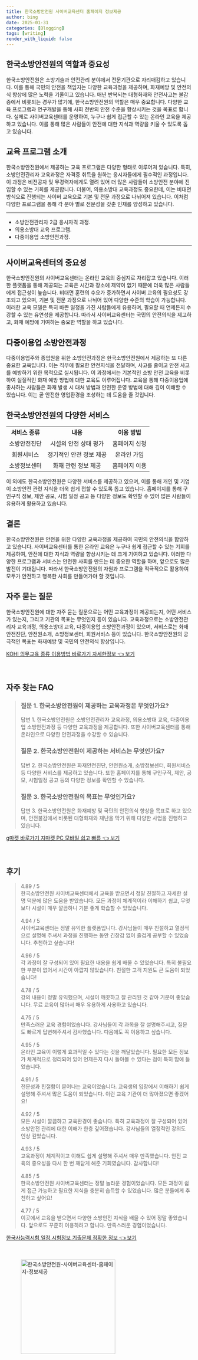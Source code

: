 ```yaml
---
title: 한국소방안전원 사이버교육센터 홈페이지 정보제공
author: bing
date: 2025-01-31
categories: [Blogging]
tags: [writing]
render_with_liquid: false
---
```



<h2 id='한국소방안전원의 역할과 중요성'>한국소방안전원의 역할과 중요성</h2>

<p>한국소방안전원은 소방기술과 안전관리 분야에서 전문기관으로 자리매김하고 있습니다. 이를 통해 국민의 안전을 책임지는 다양한 교육과정을 제공하며, 화재예방 및 안전의식 향상에 많은 노력을 기울이고 있습니다. 매년 반복되는 대형화재와 안전사고는 불감증에서 비롯되는 경우가 많기에, 한국소방안전원의 역할은 매우 중요합니다. 다양한 교육 프로그램과 연구개발을 통해 사회 전반의 안전 수준을 향상시키는 것을 목표로 합니다. 실제로 사이버교육센터를 운영하여, 누구나 쉽게 접근할 수 있는 온라인 교육을 제공하고 있습니다. 이를 통해 많은 사람들이 안전에 대한 지식과 역량을 키울 수 있도록 돕고 있습니다.</p>

<h2 id='교육 프로그램 소개'>교육 프로그램 소개</h2>

<p>한국소방안전원에서 제공하는 교육 프로그램은 다양한 형태로 이루어져 있습니다. 특히, 소방안전관리자 교육과정은 자격증 취득을 원하는 응시자들에게 필수적인 과정입니다. 이 과정은 비전공자 및 무경력자에게도 열려 있어 더 많은 사람들이 소방안전 분야에 진입할 수 있는 기회를 제공합니다. 더불어, 의용소방대 교육과정도 중요한데, 이는 비대면 방식으로 진행되는 사이버 교육으로 기본 및 전문 과정으로 나뉘어져 있습니다. 이처럼 다양한 프로그램을 통해 각 분야 별로 전문성을 갖춘 인재를 양성하고 있습니다.</p>

<hr />

<ul>
    <li>소방안전관리자 2급 응시자격 과정.</li>
    <li>의용소방대 교육 프로그램.</li>
    <li>다중이용업 소방안전과정.</li>
</ul>

<hr />

<h2 id='사이버교육센터의 중요성'>사이버교육센터의 중요성</h2>

<p>한국소방안전원의 사이버교육센터는 온라인 교육의 중심지로 자리잡고 있습니다. 이러한 플랫폼을 통해 제공되는 교육은 시간과 장소에 제약이 없기 때문에 더욱 많은 사람들에게 접근성이 높습니다. 비대면 훈련의 수요가 증가하면서 사이버 교육의 필요성도 강조되고 있으며, 기본 및 전문 과정으로 나뉘어 있어 다양한 수준의 학습이 가능합니다. 이러한 교육 모델은 특히 바쁜 일정을 가진 사람들에게 유용하며, 필요할 때 언제든지 수강할 수 있는 유연성을 제공합니다. 따라서 사이버교육센터는 국민의 안전의식을 제고하고, 화재 예방에 기여하는 중요한 역할을 하고 있습니다.</p>

<h2 id='다중이용업 소방안전과정'>다중이용업 소방안전과정</h2>

<p>다중이용업주와 종업원을 위한 소방안전과정은 한국소방안전원에서 제공하는 또 다른 중요한 교육입니다. 이는 직무에 필요한 안전지식을 전달하며, 사고를 줄이고 안전 사고를 예방하기 위한 목적으로 실시됩니다. 이 과정에서는 기본적인 소방 안전 교육을 비롯하여 실질적인 화재 예방 방법에 대한 교육도 이루어집니다. 교육을 통해 다중이용업에 종사하는 사람들은 화재 발생 시 대처 방법과 안전한 운영 방법에 대해 깊이 이해할 수 있습니다. 이는 곧 안전한 영업환경을 조성하는 데 도움을 줄 것입니다.</p>

<h2 id='한국소방안전원의 다양한 서비스'>한국소방안전원의 다양한 서비스</h2>

<table>
    <tr>
        <td style="text-align: center; height: 17px;"><b>서비스 종류</b></td>
        <td style="text-align: center; height: 17px;"><b>내용</b></td>
        <td style="text-align: center; height: 17px;"><b>이용 방법</b></td>
    </tr>
    <tr>
        <td style="text-align: center; height: 17px;">소방안전진단</td>
        <td style="text-align: center; height: 17px;">시설의 안전 상태 평가</td>
        <td style="text-align: center; height: 17px;">홈페이지 신청</td>
    </tr>
    <tr>
        <td style="text-align: center; height: 17px;">회원서비스</td>
        <td style="text-align: center; height: 17px;">정기적인 안전 정보 제공</td>
        <td style="text-align: center; height: 17px;">온라인 가입</td>
    </tr>
    <tr>
        <td style="text-align: center; height: 17px;">소방정보센터</td>
        <td style="text-align: center; height: 17px;">화재 관련 정보 제공</td>
        <td style="text-align: center; height: 17px;">홈페이지 이용</td>
    </tr>
</table>

<p>이 외에도 한국소방안전원은 다양한 서비스를 제공하고 있으며, 이를 통해 개인 및 기업이 소방안전 관련 지식을 더욱 쉽게 접할 수 있도록 돕고 있습니다. 홈페이지를 통해 구인구직 정보, 제안 공모, 시험 일정 공고 등 다양한 정보도 확인할 수 있어 많은 사람들이 유용하게 활용하고 있습니다.</p>

<h2 id='결론'>결론</h2>

<p>한국소방안전원은 안전을 위한 다양한 교육과정을 제공하여 국민의 안전의식을 함양하고 있습니다. 사이버교육센터를 통한 온라인 교육은 누구나 쉽게 접근할 수 있는 기회를 제공하여, 안전에 대한 지식과 역량을 향상시키는 데 크게 기여하고 있습니다. 이러한 다양한 프로그램과 서비스는 안전한 사회를 만드는 데 중요한 역할을 하며, 앞으로도 많은 발전이 기대됩니다. 따라서 한국소방안전원의 자원과 프로그램을 적극적으로 활용하여 모두가 안전하고 행복한 사회를 만들어가야 할 것입니다.</p>

<h2 id='자주 묻는 질문'>자주 묻는 질문</h2>

<p>한국소방안전원에 대한 자주 묻는 질문으로는 어떤 교육과정이 제공되는지, 어떤 서비스가 있는지, 그리고 기관의 목표는 무엇인지 등이 있습니다. 교육과정으로는 소방안전관리자 교육과정, 의용소방대 교육, 다중이용업 소방안전과정이 있으며, 서비스로는 화재안전진단, 안전원소개, 소방정보센터, 회원서비스 등이 있습니다. 한국소방안전원의 궁극적인 목표는 화재예방 및 국민의 안전의식 향상입니다.</p>


<p><a class="click-button" title="KOHI 의무교육 종류 이용방법 바로가기 자세한정보" href="https://greenforu.github.io/posts/KOHI-%EC%9D%98%EB%AC%B4%EA%B5%90%EC%9C%A1-%EC%A2%85%EB%A5%98-%EC%9D%B4%EC%9A%A9%EB%B0%A9%EB%B2%95-%EB%B0%94%EB%A1%9C%EA%B0%80%EA%B8%B0-%EC%9E%90%EC%84%B8%ED%95%9C%EC%A0%95%EB%B3%B4/" rel="dofollow">KOHI 의무교육 종류 이용방법 바로가기 자세한정보 👈 보기</a></p><br>
<h2 id='자주_찾는_FAQ'>자주 찾는 FAQ</h2>
<div itemscope="" itemtype="https://schema.org/FAQPage"> 
<blockquote> 
<div itemscope="" itemprop="mainEntity" itemtype="https://schema.org/Question"> 
<h3 itemprop="name">질문 1. 한국소방안전원이 제공하는 교육과정은 무엇인가요?</h3> 
<div itemscope="" itemprop="acceptedAnswer" itemtype="https://schema.org/Answer"> 
<span itemprop="text"> 
<p>답변 1. 한국소방안전원은 소방안전관리자 교육과정, 의용소방대 교육, 다중이용업 소방안전과정 등 다양한 교육과정을 제공합니다. 또한 사이버교육센터를 통해 온라인으로 다양한 안전과정을 수강할 수 있습니다.</p> 
</span> 
</div> 
</div> 

<div itemscope="" itemprop="mainEntity" itemtype="https://schema.org/Question"> 
<h3 itemprop="name">질문 2. 한국소방안전원이 제공하는 서비스는 무엇인가요?</h3> 
<div itemscope="" itemprop="acceptedAnswer" itemtype="https://schema.org/Answer"> 
<span itemprop="text"> 
<p>답변 2. 한국소방안전원은 화재안전진단, 안전원소개, 소방정보센터, 회원서비스 등 다양한 서비스를 제공하고 있습니다. 또한 홈페이지를 통해 구인구직, 제안, 공모, 시험일정 공고 등의 다양한 정보를 확인할 수 있습니다.</p> 
</span> 
</div> 
</div> 

<div itemscope="" itemprop="mainEntity" itemtype="https://schema.org/Question"> 
<h3 itemprop="name">질문 3. 한국소방안전원의 목표는 무엇인가요?</h3> 
<div itemscope="" itemprop="acceptedAnswer" itemtype="https://schema.org/Answer"> 
<span itemprop="text"> 
<p>답변 3. 한국소방안전원은 화재예방 및 국민의 안전의식 향상을 목표로 하고 있으며, 안전불감에서 비롯된 대형화재와 재난을 막기 위해 다양한 사업을 진행하고 있습니다.</p> 
</span> 
</div> 
</div> 
</blockquote> 
</div>
<p><a class="click-button" title="g마켓 바로가기 지마켓 PC 모바일 쉽고 빠름" href="https://greenforu.github.io/posts/g%EB%A7%88%EC%BC%93-%EB%B0%94%EB%A1%9C%EA%B0%80%EA%B8%B0-%EC%A7%80%EB%A7%88%EC%BC%93-PC-%EB%AA%A8%EB%B0%94%EC%9D%BC-%EC%89%BD%EA%B3%A0-%EB%B9%A0%EB%A6%84/" rel="dofollow">g마켓 바로가기 지마켓 PC 모바일 쉽고 빠름 👈 보기</a></p><br>
<h2 id='후기'>후기</h2>
<div itemscope itemtype="https://schema.org/Product">
  <blockquote>
  <div itemprop="review" itemscope itemtype="https://schema.org/Review">
      <div itemprop="reviewRating" itemscope itemtype="https://schema.org/Rating"> <span itemprop="ratingValue">4.89</span> / <span itemprop="bestRating">5</span> </div>
      <span itemprop="reviewBody">한국소방안전원 사이버교육센터에서 교육을 받으면서 정말 친절하고 자세한 설명 덕분에 많은 도움을 받았습니다. 모든 과정이 체계적이라 이해하기 쉽고, 무엇보다 시설이 매우 깔끔하니 기분 좋게 학습할 수 있었습니다.</span>
  </div>
  <br>
  <div itemprop="review" itemscope itemtype="https://schema.org/Review">
      <div itemprop="reviewRating" itemscope itemtype="https://schema.org/Rating"> <span itemprop="ratingValue">4.94</span> / <span itemprop="bestRating">5</span> </div>
      <span itemprop="reviewBody">사이버교육센터는 정말 유익한 플랫폼입니다. 강사님들이 매우 친절하고 열정적으로 설명해 주셔서 과정을 진행하는 동안 긴장감 없이 즐겁게 공부할 수 있었습니다. 추천하고 싶습니다!</span>
  </div>
  <br>
  <div itemprop="review" itemscope itemtype="https://schema.org/Review">
      <div itemprop="reviewRating" itemscope itemtype="https://schema.org/Rating"> <span itemprop="ratingValue">4.96</span> / <span itemprop="bestRating">5</span> </div>
      <span itemprop="reviewBody">각 과정이 잘 구성되어 있어 필요한 내용을 쉽게 배울 수 있었습니다. 특히 불필요한 부분이 없어서 시간이 아깝지 않았습니다. 친절한 고객 지원도 큰 도움이 되었습니다!</span>
  </div>
  <br>
  <div itemprop="review" itemscope itemtype="https://schema.org/Review">
      <div itemprop="reviewRating" itemscope itemtype="https://schema.org/Rating"> <span itemprop="ratingValue">4.78</span> / <span itemprop="bestRating">5</span> </div>
      <span itemprop="reviewBody">강의 내용이 정말 유익했으며, 시설이 깨끗하고 잘 관리된 것 같아 기분이 좋았습니다. 무료 교육이 많아서 매우 유용하게 사용하고 있습니다.</span>
  </div>
  <br>
  <div itemprop="review" itemscope itemtype="https://schema.org/Review">
      <div itemprop="reviewRating" itemscope itemtype="https://schema.org/Rating"> <span itemprop="ratingValue">4.75</span> / <span itemprop="bestRating">5</span> </div>
      <span itemprop="reviewBody">만족스러운 교육 경험이었습니다. 강사님들이 각 과목을 잘 설명해주시고, 질문도 빠르게 답변해주셔서 감사했습니다. 다음에도 꼭 이용하고 싶습니다.</span>
  </div>
  <br>
  <div itemprop="review" itemscope itemtype="https://schema.org/Review">
      <div itemprop="reviewRating" itemscope itemtype="https://schema.org/Rating"> <span itemprop="ratingValue">4.95</span> / <span itemprop="bestRating">5</span> </div>
      <span itemprop="reviewBody">온라인 교육이 이렇게 효과적일 수 있다는 것을 깨달았습니다. 필요한 모든 정보가 체계적으로 정리되어 있어 언제든지 다시 돌아볼 수 있다는 점이 특히 맘에 들었습니다.</span>
  </div>
  <br>
  <div itemprop="review" itemscope itemtype="https://schema.org/Review">
      <div itemprop="reviewRating" itemscope itemtype="https://schema.org/Rating"> <span itemprop="ratingValue">4.91</span> / <span itemprop="bestRating">5</span> </div>
      <span itemprop="reviewBody">전문성과 친절함이 묻어나는 교육이었습니다. 교육생의 입장에서 이해하기 쉽게 설명해 주셔서 많은 도움이 되었습니다. 이런 교육 기관이 더 많아졌으면 좋겠어요!</span>
  </div>
  <br>
  <div itemprop="review" itemscope itemtype="https://schema.org/Review">
      <div itemprop="reviewRating" itemscope itemtype="https://schema.org/Rating"> <span itemprop="ratingValue">4.92</span> / <span itemprop="bestRating">5</span> </div>
      <span itemprop="reviewBody">모든 시설이 깔끔하고 교육환경이 좋습니다. 특히 교육과정이 잘 구성되어 있어 소방안전 관리에 대한 이해가 한층 깊어졌습니다. 강사님들의 열정적인 강의도 인상 깊었습니다.</span>
  </div>
  <br>
  <div itemprop="review" itemscope itemtype="https://schema.org/Review">
      <div itemprop="reviewRating" itemscope itemtype="https://schema.org/Rating"> <span itemprop="ratingValue">4.93</span> / <span itemprop="bestRating">5</span> </div>
      <span itemprop="reviewBody">교육과정이 체계적이고 이해도 쉽게 설명해 주셔서 매우 만족했습니다. 안전 교육의 중요성을 다시 한 번 깨닫게 해준 기회였습니다. 감사합니다!</span>
  </div>
  <br>
  <div itemprop="review" itemscope itemtype="https://schema.org/Review">
      <div itemprop="reviewRating" itemscope itemtype="https://schema.org/Rating"> <span itemprop="ratingValue">4.85</span> / <span itemprop="bestRating">5</span> </div>
      <span itemprop="reviewBody">한국소방안전원 사이버교육센터는 정말 놀라운 경험이었습니다. 모든 과정이 쉽게 접근 가능하고 필요한 지식을 충분히 습득할 수 있었습니다. 많은 분들에게 추천하고 싶어요!</span>
  </div>
  <br>
  <div itemprop="review" itemscope itemtype="https://schema.org/Review">
      <div itemprop="reviewRating" itemscope itemtype="https://schema.org/Rating"> <span itemprop="ratingValue">4.77</span> / <span itemprop="bestRating">5</span> </div>
      <span itemprop="reviewBody">이곳에서 교육을 받으면서 다양한 소방안전 지식을 배울 수 있어 정말 좋았습니다. 앞으로도 꾸준히 이용하려고 합니다. 만족스러운 경험이었습니다.</span>
  </div>
  </blockquote>
</div>
<p><a class="click-button" title="한국사능력시험 일정 시험정보 기출문제 정확한 정보" href="https://greenforu.github.io/posts/%ED%95%9C%EA%B5%AD%EC%82%AC%EB%8A%A5%EB%A0%A5%EC%8B%9C%ED%97%98-%EC%9D%BC%EC%A0%95-%EC%8B%9C%ED%97%98%EC%A0%95%EB%B3%B4-%EA%B8%B0%EC%B6%9C%EB%AC%B8%EC%A0%9C-%EC%A0%95%ED%99%95%ED%95%9C-%EC%A0%95%EB%B3%B4/" rel="dofollow">한국사능력시험 일정 시험정보 기출문제 정확한 정보 👈 보기</a></p><br>
<figure class="image"><img src="https://greenforu.github.io/assets/img/thumbnail/한국소방안전원-사이버교육센터-홈페이지-정보제공.webp" alt="한국소방안전원-사이버교육센터-홈페이지-정보제공" width="256" height="256"></figure>
